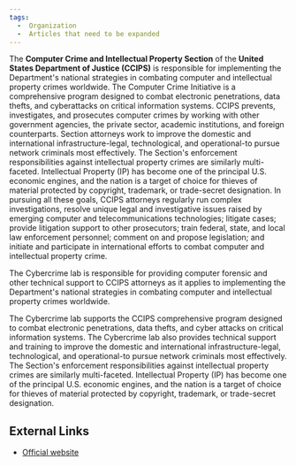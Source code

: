 ```yaml
---
tags:
  -  Organization
  -  Articles that need to be expanded
---
```

The **Computer Crime and Intellectual Property Section** of the **United
States Department of Justice (CCIPS)** is responsible for implementing
the Department's national strategies in combating computer and
intellectual property crimes worldwide. The Computer Crime Initiative is
a comprehensive program designed to combat electronic penetrations, data
thefts, and cyberattacks on critical information systems. CCIPS
prevents, investigates, and prosecutes computer crimes by working with
other government agencies, the private sector, academic institutions,
and foreign counterparts. Section attorneys work to improve the domestic
and international infrastructure-legal, technological, and
operational-to pursue network criminals most effectively. The Section's
enforcement responsibilities against intellectual property crimes are
similarly multi-faceted. Intellectual Property (IP) has become one of
the principal U.S. economic engines, and the nation is a target of
choice for thieves of material protected by copyright, trademark, or
trade-secret designation. In pursuing all these goals, CCIPS attorneys
regularly run complex investigations, resolve unique legal and
investigative issues raised by emerging computer and telecommunications
technologies; litigate cases; provide litigation support to other
prosecutors; train federal, state, and local law enforcement personnel;
comment on and propose legislation; and initiate and participate in
international efforts to combat computer and intellectual property
crime.

The Cybercrime lab is responsible for providing computer forensic and
other technical support to CCIPS attorneys as it applies to implementing
the Department's national strategies in combating computer and
intellectual property crimes worldwide.

The Cybercrime lab supports the CCIPS comprehensive program designed to
combat electronic penetrations, data thefts, and cyber attacks on
critical information systems. The Cybercrime lab also provides technical
support and training to improve the domestic and international
infrastructure-legal, technological, and operational-to pursue network
criminals most effectively. The Section's enforcement responsibilities
against intellectual property crimes are similarly multi-faceted.
Intellectual Property (IP) has become one of the principal U.S. economic
engines, and the nation is a target of choice for thieves of material
protected by copyright, trademark, or trade-secret designation.

## External Links

- [Official website](https://www.justice.gov/criminal-ccips)